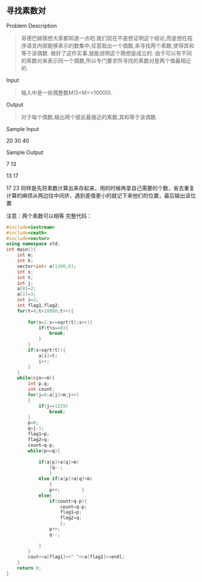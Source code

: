 ## <a>寻找素数对</a>
Problem Description

> 哥德巴赫猜想大家都知道一点吧.我们现在不是想证明这个结论,而是想在程序语言内部能够表示的数集中,任意取出一个偶数,来寻找两个素数,使得其和等于该偶数.
做好了这件实事,就能说明这个猜想是成立的.
由于可以有不同的素数对来表示同一个偶数,所以专门要求所寻找的素数对是两个值最相近的.
 

Input

> 输入中是一些偶整数M(5<M<=10000).
 

Output

>对于每个偶数,输出两个彼此最接近的素数,其和等于该偶数.
 

Sample Input

20 30 40
 

Sample Output

7 13

13 17

17 23
同样是先将素数计算出来存起来，用的时候再拿自己需要的个数，省去重复计算的麻烦从两边往中间挤，遇到差值更小的就记下来他们的位置，最后输出该位置

注意：两个素数可以相等
完整代码：
```c++
#include<iostream>
#include<cmath>
#include<vector>
using namespace std;	
int main(){
	int m;
	int k;
	vector<int> a(1300,0);
	int s;
	int t;
	int j;
	a[0]=2;
	a[1]=3;
	int i=2;
	int flag1,flag2;
	for(t=4;t<10000;t++){
		
		for(s=2;s<=sqrt(t);s++){
			if(t%s==0){
				break;
			}
		}
		if(s>sqrt(t)){	
			a[i]=t;
			i++;
		}
	}	
	while(cin>>m){
		int p,q;
		int count;
		for(j=0;a[j]<m;j++)
		{
			if(j==1229)
				break;
		}
		p=0;
		q=j-1;
		flag1=p;
		flag2=q;
		count=q-p;
		while(p<=q){
			
			if(a[p]+a[q]>m)
				{q--;
				}
			else if(a[p]+a[q]<m)
				{
				p++;		}
			else{
				if(count>q-p){				
					count=q-p;
					flag1=p;
					flag2=q;
					};
				p++;
				q--;
				
			}
		}
		cout<<a[flag1]<<" "<<a[flag2]<<endl;
	}
	return 0;
}
```
